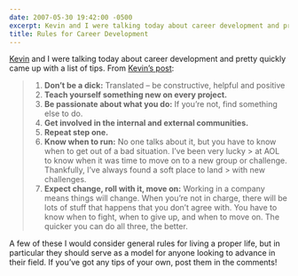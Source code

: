 ```yaml
---
date: 2007-05-30 19:42:00 -0500
excerpt: Kevin and I were talking today about career development and pretty quickly came up with a list of tips.
title: Rules for Career Development
---
```


[Kevin](http://lawver.net/) and I were talking today about career development and pretty quickly came up with a list of tips. From [Kevin’s post](http://lawver.net/archive/2007/05/30/h11_rules_for_career_development.php):

> 1. **Don’t be a dick:** Translated – be constructive, helpful and positive
> 2. **Teach yourself something new on every project.**
> 3. **Be passionate about what you do:** If you’re not, find something else to do.
> 4. **Get involved in the internal and external communities.**
> 5. **Repeat step one.**
> 6. **Know when to run:** No one talks about it, but you have to know when to get out of a bad situation. I’ve been very lucky > at AOL to know when it was time to move on to a new group or challenge. Thankfully, I’ve always found a soft place to land > with new challenges.
> 7. **Expect change, roll with it, move on:** Working in a company means things will change. When you’re not in charge, there will be lots of stuff that happens that you don’t agree with. You have to know when to fight, when to give up, and when to move on. The quicker you can do all three, the better.

A few of these I would consider general rules for living a proper life, but in particular they should serve as a model for anyone looking to advance in their field. If you’ve got any tips of your own, post them in the comments!
